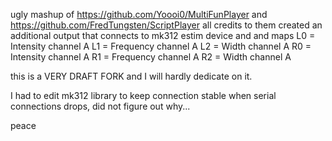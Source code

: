 ugly mashup of 
https://github.com/Yoooi0/MultiFunPlayer and https://github.com/FredTungsten/ScriptPlayer
all credits to them
created an additional output that connects to mk312 estim device and and maps
L0 = Intensity channel A
L1 = Frequency channel A
L2 = Width channel A
R0 = Intensity channel A
R1 = Frequency channel A
R2 = Width channel A

this is a VERY DRAFT FORK and I will hardly dedicate on it.

I had to edit mk312 library to keep connection stable when serial connections drops, did not figure out why...

peace

